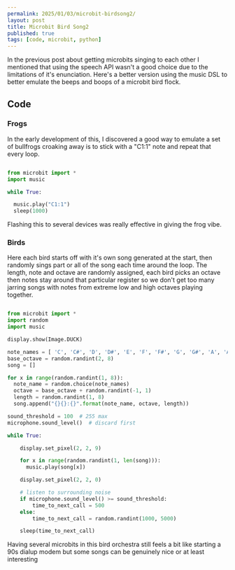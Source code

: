 ```yaml
---
permalink: 2025/01/03/microbit-birdsong2/
layout: post
title: Microbit Bird Song2
published: true
tags: [code, microbit, python]
---
```


In the previous post about getting microbits singing to each other I mentioned that using the speech API wasn't a good choice due to the limitations of 
it's enunciation. Here's a better version using the music DSL to better emulate the beeps and boops of a microbit bird flock.

## Code

### Frogs

In the early development of this, I discovered a good way to emulate a set of bullfrogs croaking away is to stick with a "C1:1" note and 
repeat that every loop.

```python

from microbit import *
import music

while True:

  music.play("C1:1")
  sleep(1000)

```

Flashing this to several devices was really effective in giving the frog vibe. 

### Birds

Here each bird starts off with it's own song generated at the start, then randomly sings part or all of the song each time around the loop. The length, 
note and octave are randomly assigned, each bird picks an octave then notes stay around that particular register so we don't get too many jarring songs 
with notes from extreme low and high octaves playing together. 

```python

from microbit import *
import random
import music

display.show(Image.DUCK)

note_names = [ 'C', 'C#', 'D', 'D#', 'E', 'F', 'F#', 'G', 'G#', 'A', 'A#', 'B' ]
base_octave = random.randint(2, 8)
song = []

for x in range(random.randint(1, 8)):
  note_name = random.choice(note_names)
  octave = base_octave + random.randint(-1, 1)
  length = random.randint(1, 8)
  song.append("{}{}:{}".format(note_name, octave, length))

sound_threshold = 100  # 255 max
microphone.sound_level()  # discard first

while True:

    display.set_pixel(2, 2, 9)

    for x in range(random.randint(1, len(song))):
      music.play(song[x])

    display.set_pixel(2, 2, 0)

    # listen to surrounding noise
    if microphone.sound_level() >= sound_threshold:
        time_to_next_call = 500
    else:
        time_to_next_call = random.randint(1000, 5000)

    sleep(time_to_next_call)

```

Having several microbits in this bird orchestra still feels a bit like starting a 90s dialup modem but some songs can be genuinely nice or at least interesting
